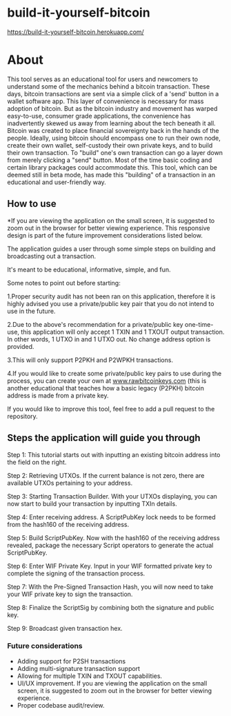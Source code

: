 # build-it-yourself-bitcoin
 https://build-it-yourself-bitcoin.herokuapp.com/

<h1>About</h1>

This tool serves as an educational tool for users and newcomers to understand some of the mechanics behind a bitcoin transaction. These days, bitcoin transactions are sent via a simple click of a 'send' button in a wallet software app. This layer of convenience is necessary for mass adoption of bitcoin. But as the bitcoin industry and movement has warped easy-to-use, consumer grade applications, the convenience has inadvertently skewed us away from learning about the tech beneath it all. Bitcoin was created to place financial sovereignty back in the hands of the people. Ideally, using bitcoin should encompass one to run their own node, create their own wallet, self-custody their own private keys, and to build their own transaction. To "build" one's own transaction can go a layer down from merely clicking a "send" button. Most of the time basic coding and certain library packages could accommodate this. This tool, which can be deemed still in beta mode, has made this "building" of a transaction in an educational and user-friendly way.

<h2>How to use</h2>

*If you are viewing the application on the small screen, it is suggested to zoom out in the browser for better viewing experience. This responsive design is part of the future improvement considerations listed below.

The application guides a user through some simple steps on building and broadcasting out a transaction. 

It's meant to be educational, informative, simple, and fun. 

Some notes to point out before starting:

1.Proper security audit has not been ran on this application, therefore it is highly advised you use a private/public key pair that you do not intend to use in the future.

2.Due to the above's recommendation for a private/public key one-time-use, this application will only accept 1 TXIN and 1 TXOUT output transaction. In other words, 1 UTXO in and 1 UTXO out. No change address option is provided. 

3.This will only support P2PKH and P2WPKH transactions. 

4.If you would like to create some private/public key pairs to use during the process, you can create your own at www.rawbitcoinkeys.com (this is another educational that teaches how a basic legacy (P2PKH) bitcoin address is made from a private key. 

If you would like to improve this tool, feel free to add a pull request to the repository.

<h2>Steps the application will guide you through</h2>

Step 1: This tutorial starts out with inputting an existing bitcoin address into the field on the right.

Step 2: Retrieving UTXOs. If the current balance is not zero, there are available UTXOs pertaining to your address.

Step 3: Starting Transaction Builder. With your UTXOs displaying, you can now start to build your transaction by inputting TXIn details.

Step 4: Enter receiving address. A ScriptPubKey lock needs to be formed from the hash160 of the receiving address.

Step 5: Build ScriptPubKey. Now with the hash160 of the receiving address revealed, package the necessary Script operators to generate the actual ScriptPubKey.

Step 6: Enter WIF Private Key. Input in your WIF formatted private key to complete the signing of the transaction process.

Step 7: With the Pre-Signed Transaction Hash, you will now need to take your WIF private key to sign the transaction.

Step 8: Finalize the ScriptSig by combining both the signature and public key. 

Step 9: Broadcast given transaction hex.

<h3>Future considerations</h3>

- Adding support for P2SH transactions
- Adding multi-signature transaction support
- Allowing for multiple TXIN and TXOUT capabilities.
- UI/UX improvement. If you are viewing the application on the small screen, it is suggested to zoom out in the browser for better viewing experience.
- Proper codebase audit/review.
